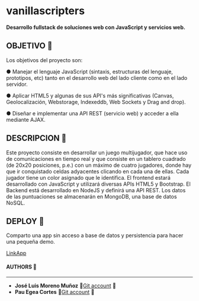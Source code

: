 # vanillascripters

**Desarrollo fullstack de soluciones web con JavaScript y servicios web.**

## OBJETIVO :rocket:

Los objetivos del proyecto son:

● Manejar el lenguaje JavaScript (sintaxis, estructuras del lenguaje, prototipos,
etc) tanto en el desarrollo web del lado cliente como en el lado servidor.

● Aplicar HTML5 y algunas de sus API's más significativas (Canvas,
Geolocalización, Webstorage, Indexeddb, Web Sockets y Drag and drop).

● Diseñar e implementar una API REST (servicio web) y acceder a ella mediante
AJAX.

## DESCRIPCION :rocket:

Este proyecto consiste en desarrollar un juego multijugador, que hace uso de
comunicaciones en tiempo real y que consiste en un tablero cuadrado (de 20x20
posiciones, p.e.) con un máximo de cuatro jugadores, donde hay que ir conquistado
celdas adyacentes clicando en cada una de ellas. Cada jugador tiene un color
asignado que le identifica. El frontend estará desarrollado con JavaScript y utilizará
diversas APIs HTML5 y Bootstrap. El Backend está desarrollado en NodeJS y definirá
una API REST. Los datos de las puntuaciones se almacenarán en MongoDB, una
base de datos NoSQL.

## DEPLOY :rocket:
Comparto una app sin acceso a base de datos y persistencia para hacer una pequeña demo.

[LinkApp](https://mi-app-guay.herokuapp.com/)

#### AUTHORS :monkey:


---

- **José Luis Moreno Muñoz** 🐛[Git account](https://github.com/jmorenomun) 🐛
- **Pau Egea Cortes** 🐛[Git account](https://github.com/Oen844) 🐛
